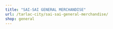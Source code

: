```yaml
---
title: "SAI-SAI GENERAL MERCHANDISE"
url: /tarlac-city/sai-sai-general-merchandise/
shop: general
---
```

